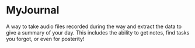 # MyJournal
A way to take audio files recorded during the way and extract the data to give a summary of your day.  This includes the ability to get notes, find tasks you forgot, or even for posterity!
